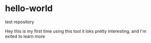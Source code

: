 # hello-world
test repository 


Hey this is my first time using this tool it loks pretty interesting, and I'm exited to learn more
